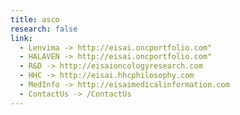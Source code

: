 ```yaml
---
title: asco
research: false
link:
  - Lenvima -> http://eisai.oncportfolio.com"
  - HALAVEN -> http://eisai.oncportfolio.com"
  - R&D -> http://eisaioncologyresearch.com
  - HHC -> http://eisai.hhcphilosophy.com
  - MedInfo -> http://eisaimedicalinformation.com
  - ContactUs -> /ContactUs
---
```

